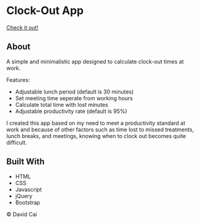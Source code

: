 # Clock-Out App

[Check it out!](https://davidxcai.github.io/clock-out-2/)

## About

A simple and minimalistic app designed to calculate clock-out times at work.

Features:
- Adjustable lunch period (default is 30 minutes)
- Set meeting time seperate from working hours
- Calculate total time with lost minutes
- Adjustable productivity rate (default is 95%)

I created this app based on my need to meet a productivity standard at work and because of other factors such as time lost to missed treatments, lunch breaks, and meetings, knowing when to clock out becomes quite difficult.

## Built With

- HTML
- CSS
- Javascript
- jQuery
- Bootstrap

© David Cai
